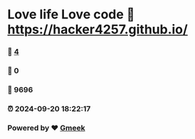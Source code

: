# Love life Love code :link: https://hacker4257.github.io/ 
### :page_facing_up: [4](https://hacker4257.github.io//tag.html) 
### :speech_balloon: 0 
### :hibiscus: 9696 
### :alarm_clock: 2024-09-20 18:22:17 
### Powered by :heart: [Gmeek](https://github.com/Meekdai/Gmeek)
